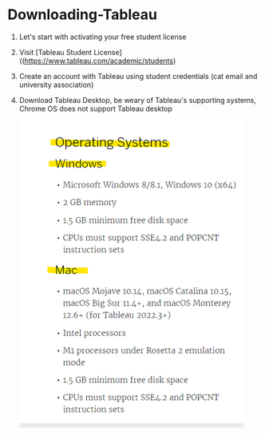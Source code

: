 # Downloading-Tableau
1. Let's start with activating your free student license
2. Visit [Tableau Student License] ((https://www.tableau.com/academic/students)
3. Create an account with Tableau using student credentials (cat email and university association) 

4. Download Tableau Desktop, be weary of Tableau's supporting systems, Chrome OS does not support Tableau desktop 
![Operating Systems](https://github.com/yassminarlen/Downloading-Tableau/blob/main/image.png?raw=true.jpg)
